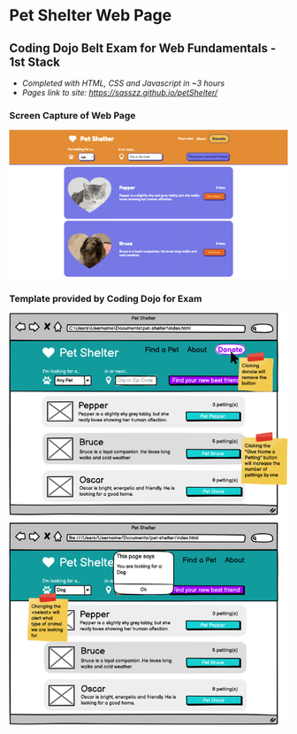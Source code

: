 # Pet Shelter Web Page
## Coding Dojo Belt Exam for Web Fundamentals - 1st Stack
- *Completed with HTML, CSS and Javascript in ~3 hours*
- *Pages link to site: https://sasszz.github.io/petShelter/*

### Screen Capture of Web Page
<p align="center">
  <img src="./petShelter.png" />
</p>

### Template provided by Coding Dojo for Exam
<p align="center">
  <img src="./assets/petshelter.png" />
</p>



